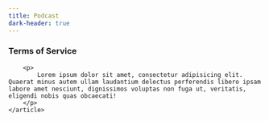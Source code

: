 ```yaml
---
title: Podcast
dark-header: true
---
```


<section class="section legal">
    <article>
        <h1>
            Terms of Service
        </h1>
    
        <p>
            Lorem ipsum dolor sit amet, consectetur adipisicing elit. Quaerat minus autem ullam laudantium delectus perferendis libero ipsam labore amet nesciunt, dignissimos voluptas non fuga ut, veritatis, eligendi nobis quas obcaecati!
        </p>
    </article>
</section>
